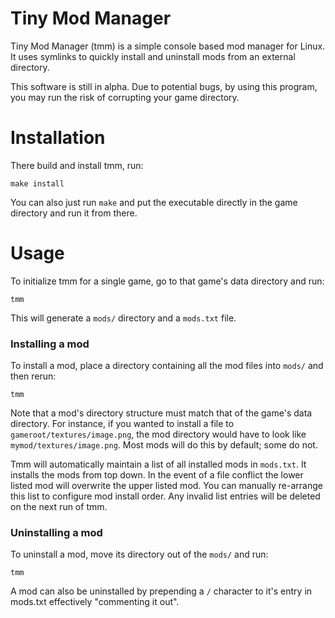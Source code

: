# Tiny Mod Manager
Tiny Mod Manager (tmm) is a simple console based mod manager for Linux. It uses symlinks to quickly install and uninstall mods from an external directory.

This software is still in alpha. Due to potential bugs, by using this program, you may run the risk of corrupting your game directory.

# Installation
There build and install tmm, run:
```
make install
```
You can also just run ```make``` and put the executable directly in the game directory and run it from there.

# Usage
To initialize tmm for a single game, go to that game's data directory and run:
```
tmm
```
This will generate a ```mods/``` directory and a ```mods.txt``` file. 

### Installing a mod
To install a mod, place a directory containing all the mod files into ```mods/``` and then rerun:
```
tmm
```
Note that a mod's directory structure must match that of the game's data directory. For instance, if you wanted to install a file to ```gameroot/textures/image.png```, the mod directory would have to look like ```mymod/textures/image.png```. Most mods will do this by default; some do not.

Tmm will automatically maintain a list of all installed mods in ```mods.txt```. It installs the mods from top down. In the event of a file conflict the lower listed mod will overwrite the upper listed mod. You can manually re-arrange this list to configure mod install order. Any invalid list entries will be deleted on the next run of tmm.

### Uninstalling a mod
To uninstall a mod, move its directory out of the ```mods/``` and run:
```
tmm
``` 
A mod can also be uninstalled by prepending a ```/``` character to it's entry in mods.txt effectively "commenting it out".
